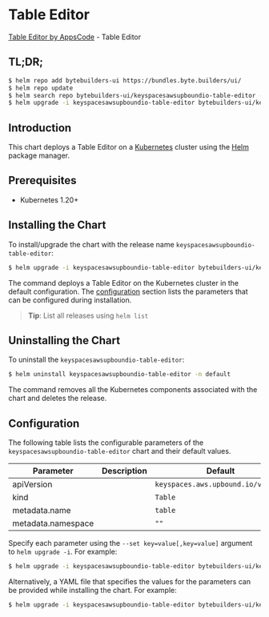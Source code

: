 # Table Editor

[Table Editor by AppsCode](https://byte.builders) - Table Editor

## TL;DR;

```bash
$ helm repo add bytebuilders-ui https://bundles.byte.builders/ui/
$ helm repo update
$ helm search repo bytebuilders-ui/keyspacesawsupboundio-table-editor --version=v0.4.18
$ helm upgrade -i keyspacesawsupboundio-table-editor bytebuilders-ui/keyspacesawsupboundio-table-editor -n default --create-namespace --version=v0.4.18
```

## Introduction

This chart deploys a Table Editor on a [Kubernetes](http://kubernetes.io) cluster using the [Helm](https://helm.sh) package manager.

## Prerequisites

- Kubernetes 1.20+

## Installing the Chart

To install/upgrade the chart with the release name `keyspacesawsupboundio-table-editor`:

```bash
$ helm upgrade -i keyspacesawsupboundio-table-editor bytebuilders-ui/keyspacesawsupboundio-table-editor -n default --create-namespace --version=v0.4.18
```

The command deploys a Table Editor on the Kubernetes cluster in the default configuration. The [configuration](#configuration) section lists the parameters that can be configured during installation.

> **Tip**: List all releases using `helm list`

## Uninstalling the Chart

To uninstall the `keyspacesawsupboundio-table-editor`:

```bash
$ helm uninstall keyspacesawsupboundio-table-editor -n default
```

The command removes all the Kubernetes components associated with the chart and deletes the release.

## Configuration

The following table lists the configurable parameters of the `keyspacesawsupboundio-table-editor` chart and their default values.

|     Parameter      | Description |                    Default                    |
|--------------------|-------------|-----------------------------------------------|
| apiVersion         |             | <code>keyspaces.aws.upbound.io/v1beta1</code> |
| kind               |             | <code>Table</code>                            |
| metadata.name      |             | <code>table</code>                            |
| metadata.namespace |             | <code>""</code>                               |


Specify each parameter using the `--set key=value[,key=value]` argument to `helm upgrade -i`. For example:

```bash
$ helm upgrade -i keyspacesawsupboundio-table-editor bytebuilders-ui/keyspacesawsupboundio-table-editor -n default --create-namespace --version=v0.4.18 --set apiVersion=keyspaces.aws.upbound.io/v1beta1
```

Alternatively, a YAML file that specifies the values for the parameters can be provided while
installing the chart. For example:

```bash
$ helm upgrade -i keyspacesawsupboundio-table-editor bytebuilders-ui/keyspacesawsupboundio-table-editor -n default --create-namespace --version=v0.4.18 --values values.yaml
```
